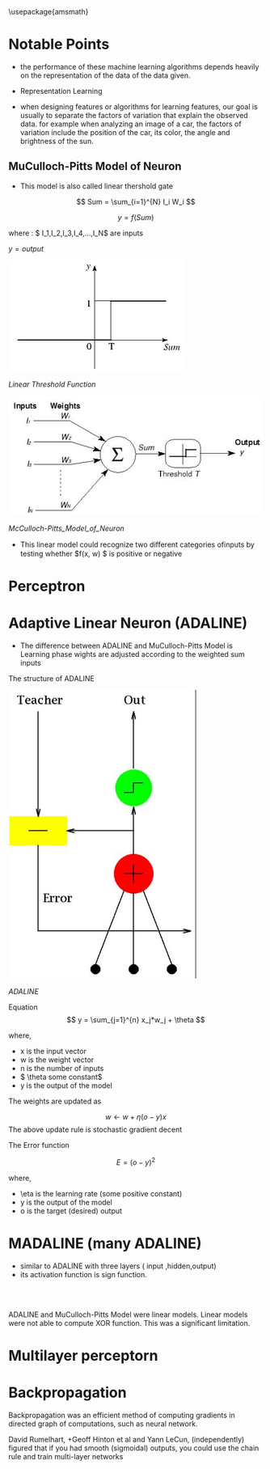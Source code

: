 <script src='https://cdnjs.cloudflare.com/ajax/libs/mathjax/2.7.5/MathJax.js?config=TeX-MML-AM_CHTML' async></script>

\usepackage{amsmath}

# Notable Points

* the performance of these machine learning algorithms depends heavily on the representation of the data of the data given.

* Representation Learning 

* when designing features or algorithms for learning features, our goal is usually to separate the factors of variation that explain the observed data. for example when analyzing an image of a car, the factors of variation include the position of the car, its color, the angle and brightness of the sun.


## MuCulloch-Pitts Model of Neuron

* This model is also called linear thershold gate

 $$
Sum = \sum_{i=1}^{N} I_i W_i
 $$

 $$
 y = f(Sum)
 $$

 where :
 $ I_1,I_2,I_3,I_4,...,I_N$ are inputs
 
 $y = output$

![Image not found](/assets/images/deep_learning_book_notse_1_files/Linear_Threshold_function.jpg)

*Linear Threshold Function*

![Image not found](/assets/images/deep_learning_book_notse_1_files/McCulloch-Pitts_Model_of_Neuron.jpg)

*McCulloch-Pitts_Model_of_Neuron*



* This linear model could recognize two diﬀerent categories ofinputs by testing whether $f(x, w) $ is positive or negative


# Perceptron

# Adaptive Linear Neuron (ADALINE)
* The difference between ADALINE and MuCulloch-Pitts Model is Learning phase wights are adjusted according to the weighted sum inputs

The structure of ADALINE

![Image not found](/assets/images/deep_learning_book_notse_1_files/ADALINE.jpg)

*ADALINE*

Equation 
$$
  y = \sum_{j=1}^{n} x_j*w_j + \theta
$$

where,
* x is the input vector
* w is the weight vector
* n is the number of inputs
* $ \theta  some constant$
* y is the output of the model

The weights are updated as 

$$
w \leftarrow w + \eta(o-y)x 
$$
The above update rule is stochastic gradient decent

The Error function

$$
E = (o - y)^2
$$


where,
* \eta  is the learning rate (some positive constant)
* y is the output of the model
* o is the target (desired) output

# MADALINE (many ADALINE)
* similar to ADALINE with three layers ( input ,hidden,output)
* its activation function is sign function.

<br>
<br>


ADALINE and MuCulloch-Pitts Model were linear models. Linear models were not able to compute XOR function. This was a significant limitation.


# Multilayer perceptorn



# Backpropagation

Backpropagation was an efficient method of computing gradients in directed graph of computations, such as neural network.


David Rumelhart, +Geoff Hinton et al and Yann LeCun, (independently) figured that if you had smooth (sigmoidal) outputs, you could use the chain rule and train multi-layer networks




